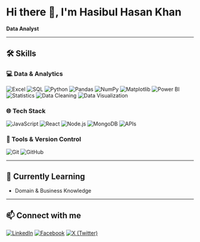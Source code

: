 # Hi there 👋, I'm Hasibul Hasan Khan

**Data Analyst**

---

## 🛠️ Skills

### 💻 Data & Analytics
![Excel](https://img.shields.io/badge/Excel-217346?style=for-the-badge&logo=microsoft-excel&logoColor=white)
![SQL](https://img.shields.io/badge/SQL-4479A1?style=for-the-badge&logo=mysql&logoColor=white)
![Python](https://img.shields.io/badge/Python-3776AB?style=for-the-badge&logo=python&logoColor=white)
![Pandas](https://img.shields.io/badge/Pandas-150458?style=for-the-badge&logo=pandas&logoColor=white)
![NumPy](https://img.shields.io/badge/NumPy-013243?style=for-the-badge&logo=numpy&logoColor=white)
![Matplotlib](https://img.shields.io/badge/Matplotlib-F88017?style=for-the-badge&logo=matplotlib&logoColor=white)
![Power BI](https://img.shields.io/badge/Power%20BI-F2C811?style=for-the-badge&logo=microsoft-power-bi&logoColor=black)
![Statistics](https://img.shields.io/badge/Statistics-4B0082?style=for-the-badge&logo=chart&logoColor=white)
![Data Cleaning](https://img.shields.io/badge/Data%20Cleaning-FF6F61?style=for-the-badge&logo=data:image/png;base64)
![Data Visualization](https://img.shields.io/badge/Data%20Visualization-FF5733?style=for-the-badge&logo=visual-studio-code&logoColor=white)

### 🌐 Tech Stack
![JavaScript](https://img.shields.io/badge/JavaScript-F7DF1E?style=for-the-badge&logo=javascript&logoColor=black)
![React](https://img.shields.io/badge/React-61DAFB?style=for-the-badge&logo=react&logoColor=black)
![Node.js](https://img.shields.io/badge/Node.js-339933?style=for-the-badge&logo=nodedotjs&logoColor=white)
![MongoDB](https://img.shields.io/badge/MongoDB-47A248?style=for-the-badge&logo=mongodb&logoColor=white)
![APIs](https://img.shields.io/badge/APIs-000000?style=for-the-badge&logo=swagger&logoColor=white)

### 🔧 Tools & Version Control
![Git](https://img.shields.io/badge/Git-F05032?style=for-the-badge&logo=git&logoColor=white)
![GitHub](https://img.shields.io/badge/GitHub-181717?style=for-the-badge&logo=github&logoColor=white)

---

## 🌱 Currently Learning
- Domain & Business Knowledge

---

## 📫 Connect with me  
[![LinkedIn](https://img.shields.io/badge/LinkedIn-0A66C2?style=for-the-badge&logo=linkedin&logoColor=white)](https://www.linkedin.com/in/hasibulhasankhan/) 
[![Facebook](https://img.shields.io/badge/Facebook-1877F2?style=for-the-badge&logo=facebook&logoColor=white)](https://www.facebook.com/hasibulhasankhan2/) 
[![X (Twitter)](https://img.shields.io/badge/X-000000?style=for-the-badge&logo=x&logoColor=white)](https://x.com/Hasib2277)
